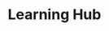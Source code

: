 ---
widget: linux
headless: true
weight: 20
title: '**Learning Hub**'
subtitle: ''

content:
  page_type: project
  filter_default: 0
  filter_button:
    - name: All
      tag: '*'

design:
  columns: '1'
  view: card1
  flip_alt_rows: false
  background: {}
  spacing: {padding: [0, 0, "120px", 0]}

  view_options:
    card_view_layout: custom
---